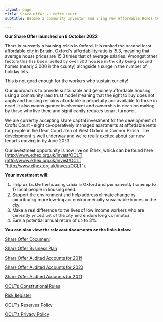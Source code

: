 ```yaml
---
layout: page
title: Share Offer - Crofts Court
subtitle: Become a Community Investor and Bring New Affordable Homes to Oxford!

---
```

**Our Share Offer launched on 6 October 2022.**

There is currently a housing crisis in Oxford. It is ranked the second least affordable city in Britain. Oxford's affordability ratio is 15.3, meaning that average house prices are 15.3 times that of average salaries. Amongst other factors this has been fuelled by over 900 houses in the city being second homes (nearly 3,000 in the county) alongside a surge in the number of holiday lets.

This is not good enough for the workers who sustain our city!

Our approach is to provide sustainable and genuinely affordable housing using a community land trust model meaning that the right to buy does not apply and housing remains affordable in perpetuity and available to those in need. It also means greater involvement and ownership in decision making by those who live there and significantly reduces tenant turnover.

We are currently accepting share capital investment for the development of Crofts Court - eight co-operatively managed apartments at affordable rents for people in the Dean Court area of West Oxford in Cumnor Parish. The development is well underway and we're really excited about our new tenants moving in by June 2023.

Our investment opportunity is now live on Ethex, which can be found here [http://www.ethex.org.uk/invest/OCLT](http://www.ethex.org.uk/invest/OCLT "http://www.ethex.org.uk/invest/OCLT").

**Your investment will:**

1. Help us tackle the housing crisis in Oxford and permanently home up to 17 local people in housing need.
2. Support the environment and help address climate change by contributing more low-impact environmentally sustainable homes to the city.
3. Make a real difference to the lives of low income workers who are currently priced out of the city and endure long commutes.
4. Earn a potential annual return of up to 3%.

**You can also view the relevant documents on the links below:**

[Share Offer Document](https://drive.google.com/file/d/14siM7SLb4ZL0ee51eZi2I6f_1N8MR6N3/view?usp=sharing)

[Share Offer Business Plan](https://drive.google.com/file/d/1bwEhCXWfcRP2lMVEj1KB1dLhvXdc-df1/view?usp=sharing)

[Share Offer Audited Accounts for 2019](https://drive.google.com/file/d/1DtUs2Rtob4AkzdN4O7jK1deDuiJ4UOaX/view?usp=sharing)

[Share Offer Audited Accounts for 2020](https://drive.google.com/file/d/1oMCv1H2Wn_rmC70wHfLUu0JNdzdDp9be/view?usp=sharing)

[Share Offer Audited Accounts for 2021](https://drive.google.com/file/d/1S2QY_z2K6UPCvEeUZr00Vgc9hc0psQDc/view?usp=sharing)

[OCLT’s Constitutional Rules]()

[Risk Register](https://docs.google.com/spreadsheets/d/1L-b8mUlnaeB0piyNAePtc4xZ62FeJthT/edit?usp=sharing&ouid=100976263688228205056&rtpof=true&sd=true)

[OCLT's Reserves Policy](https://docs.google.com/document/d/1ByzHJ6Bu38vn9UUDc2lwieTBb1z0xnKMiu_RG8OZytA/edit?usp=sharing)

[OCLT's Privacy Policy](https://www.oclt.org.uk/data-privacy/)
